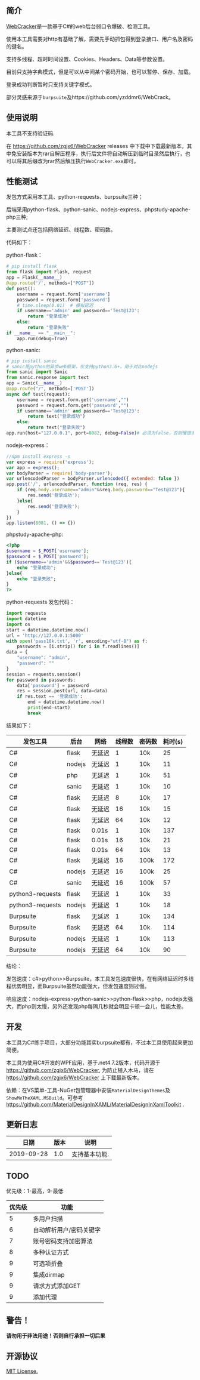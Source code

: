 

## 简介

[WebCracker](https://github.com/zgjx6/WebCracker)是一款基于C#的web后台弱口令爆破、检测工具。

使用本工具需要对http有基础了解，需要先手动抓包得到登录接口、用户名及密码的键名。

支持多线程、超时时间设置、Cookies、Headers、Data等参数设置。

目前只支持字典模式，但是可以从中间某个密码开始，也可以暂停、保存、加载。

登录成功判断暂时只支持关键字模式。

部分灵感来源于`burpsuite`及https://github.com/yzddmr6/WebCrack。



## 使用说明

本工具不支持验证码.

在 https://github.com/zgjx6/WebCracker releases 中下载中下载最新版本，其中免安装版本为rar自解压程序，执行后文件将自动解压到临时目录然后执行，也可以将其后缀改为rar然后解压执行`WebCracker.exe`即可。

## 性能测试

发包方式采用本工具、python-requests、burpsuite三种；

后端采用python-flask、python-sanic、nodejs-express、phpstudy-apache-php三种;

主要测试点还包括网络延迟、线程数、密码数。

代码如下：

python-flask：

```python
# pip install flask
from flask import Flask, request
app = Flask(__name__)
@app.route('/', methods=["POST"])
def post():
    username = request.form['username']
    password = request.form['password']
    # time.sleep(0.01)  # 模拟延迟
    if username=='admin' and password=='Test@123':
        return "登录成功"
    else:
        return "登录失败"
if __name__ == "__main__":
    app.run(debug=True)
```

python-sanic:

```python
# pip install sanic
# sanic是python的异步web框架，仅支持python3.6+，用于对比nodejs
from sanic import Sanic
from sanic.response import text
app = Sanic(__name__)
@app.route("/", methods=['POST'])
async def test(request):
    username = request.form.get('username',"")
    password = request.form.get('password',"")
    if username=='admin' and password=='Test@123':
        return text("登录成功")
    else:
        return text("登录失败")
app.run(host="127.0.0.1", port=8082, debug=False)# 必须为false，否则慢很多
```

nodejs-express：

```js
//npm install express -s
var express = require('express');
var app = express();
var bodyParser = require('body-parser');
var urlencodedParser = bodyParser.urlencoded({ extended: false })
app.post('/', urlencodedParser, function (req, res) {
    if (req.body.username=="admin"&&req.body.password=="Test@123"){
        res.send('登录成功');
    }else{
        res.send('登录失败');
    }
})
app.listen(8081, () => {})
```

phpstudy-apache-php:

```php
<?php
$username = $_POST['username'];
$password = $_POST['password'];
if ($username=='admin'&&$password=='Test@123'){
    echo "登录成功";
}else{
    echo "登录失败";
}
?>
```

python-requests 发包代码：

```python
import requests
import datetime
import os
start = datetime.datetime.now()  
url = 'http://127.0.0.1:5000'
with open('pass10k.txt', 'r', encoding="utf-8") as f:
    passwords = [i.strip() for i in f.readlines()]
data = {
    "username": "admin",
    "password": ""
}
session = requests.session()
for password in passwords:
    data['password'] = password
    res = session.post(url, data=data)
    if res.text == '登录成功':
        end = datetime.datetime.now()
        print(end-start)
        break
```



结果如下：

| 发包工具         | 后台   | 网络   | 线程数 | 密码数 | 耗时(s) |
| ---------------- | ------ | ------ | ------ | ------ | ------- |
| C#               | flask  | 无延迟 | 1      | 10k    | 25      |
| C#               | nodejs | 无延迟 | 1      | 10k    | 11      |
| C#               | php    | 无延迟 | 1      | 10k    | 51      |
| C#               | sanic  | 无延迟 | 1      | 10k    | 10      |
| C#               | flask  | 无延迟 | 8      | 10k    | 17      |
| C#               | flask  | 无延迟 | 16     | 10k    | 15      |
| C#               | flask  | 无延迟 | 64     | 10k    | 12      |
| C#               | flask  | 0.01s  | 1      | 10k    | 137     |
| C#               | flask  | 0.01s  | 16     | 10k    | 21      |
| C#               | flask  | 0.01s  | 64     | 10k    | 13      |
| C#               | flask  | 无延迟 | 16     | 100k   | 172     |
| C#               | nodejs | 无延迟 | 16     | 100k   | 25      |
| C#               | sanic  | 无延迟 | 16     | 100k   | 57      |
| python3-requests | flask  | 无延迟 | 1      | 10k    | 33      |
| python3-requests | nodejs | 无延迟 | 1      | 10k    | 18      |
| Burpsuite        | flask  | 无延迟 | 1      | 10k    | 134     |
| Burpsuite        | flask  | 无延迟 | 64     | 10k    | 114     |
| Burpsuite        | nodejs | 无延迟 | 1      | 10k    | 113     |
| Burpsuite        | nodejs | 无延迟 | 64     | 10k    | 90      |

结论：

发包速度：c#>python>>Burpsuite，本工具发包速度很快，在有网络延迟时多线程优势明显，而Burpsuite虽然功能强大，但发包速度则过慢。

响应速度：nodejs-express>python-sanic>>python-flask>>php，nodejs太强大，而php则太慢，另外还发现php每隔几秒就会明显卡顿一会儿，性能太差。



## 开发

本工具为C#练手项目，大部分功能其实burpsuite都有，不过本工具使用起来更加简便。

本工具为使用C#开发的WPF应用，基于.net4.7.2版本，代码开源于 https://github.com/zgjx6/WebCracker, 为防止植入木马，请在 https://github.com/zgjx6/WebCracker 上下载最新版本。

依赖：在VS菜单-工具-NuGet包管理器中安装`MaterialDesignThemes`及`ShowMeTheXAML.MSBuild`。可参考 https://github.com/MaterialDesignInXAML/MaterialDesignInXamlToolkit .



## 更新日志

| 日期       | 版本 | 说明          |
| ---------- | ---- | ------------- |
| 2019-09-28 | 1.0  | 支持基本功能. |



## TODO

优先级：1-最高，9-最低

| 优先级 | 功能                    |
| ------ | ----------------------- |
| 5      | 多用户扫描              |
| 6      | 自动解析用户/密码关键字 |
| 7      | 账号密码支持加密算法    |
| 8      | 多种认证方式            |
| 9      | 可选项折叠              |
| 9      | 集成dirmap              |
| 9      | 请求方式添加GET         |
| 9      | 添加代理                |



## 警告！

**请勿用于非法用途！否则自行承担一切后果**



## 开源协议

[MIT License.](https://opensource.org/licenses/MIT)